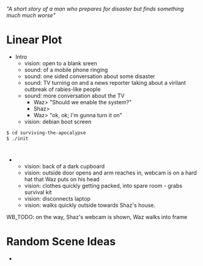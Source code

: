 *"A short story of a man who prepares for disaster but finds something much much worse"*

# Linear Plot
  - Intro
    - vision: open to a blank sreen
    - sound:  of a mobile phone ringing
    - sound:  one sided conversation about some disaster
    - sound:  TV turning on and a news reporter taking about a virilant outbreak of rabies-like people
    - sound:  more conversation about the TV
      - Waz>    "Should we enable the system?"
      - Shaz>   <unaudible />
      - Waz>    "ok, ok; I'm gunna turn it on"
    - vision: debian boot screen
```bash
$ cd surviving-the-apocalypse
$ ./init
```
#
  -
    - vision: back of a dark cupboard
    - vision: outside door opens and arm reaches in, webcam is on a hard hat that Waz puts on his head
    - vision: clothes quickly getting packed, into spare room - grabs survival kit
    - vision: disconnects laptop
    - vision: walks quickly outside towards Shaz's house.
    
  WB_TODO: on the way, Shaz's webcam is shown, Waz walks into frame


# Random Scene Ideas
  - 
